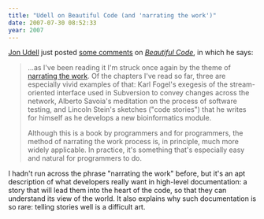 ```yaml
---
title: "Udell on Beautiful Code (and 'narrating the work')"
date: 2007-07-30 08:52:33
year: 2007
---
```

<a href="http://blog.jonudell.net">Jon Udell</a> just posted <a href="http://blog.jonudell.net/2007/07/30/beautiful-code-expert-minds/">some comments</a> on <a href="http://www.oreilly.com/catalog/9780596510046/"><em>Beautiful Code</em></a>, in which he says:
<blockquote>...as I've been reading it I'm struck once again by the theme of <a href="http://www.preoccupations.org/2007/07/narrating-the-w.html">narrating the work</a>. Of the chapters I've read so far, three are especially vivid examples of that: Karl Fogel's exegesis of the stream-oriented interface used in Subversion to convey changes across the network, Alberto Savoia's meditation on the process of software testing, and Lincoln Stein's sketches ("code stories") that he writes for himself as he develops a new bioinformatics module.

Although this is a book by programmers and for programmers, the method of narrating the work process is, in principle, much more widely applicable. In practice, it's something that's especially easy and natural for programmers to do.</blockquote>
I hadn't run across the phrase "narrating the work" before, but it's an apt description of what developers really want in high-level documentation: a story that will lead them into the heart of the code, so that they can understand its view of the world.  It also explains why such documentation is so rare: telling stories well is a difficult art.

